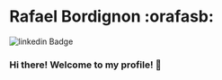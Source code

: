 # Rafael Bordignon :orafasb:

![linkedin Badge](https://img.shields.io/twitter/url?style=social&url=https%3A%2F%2Fwww.linkedin.com%2Fin%2Frafael-bordignon-37621117b%2F)


### Hi there! Welcome to my profile! 👋

<!--
**orafasb/orafasb** is a ✨ _special_ ✨ repository because its `README.md` (this file) appears on your GitHub profile.

Here are some ideas to get you started:

- 🔭 I’m currently working on ...
- 🌱 I’m currently learning ...
- 👯 I’m looking to collaborate on ...
- 🤔 I’m looking for help with ...
- 💬 Ask me about ...
- 📫 How to reach me: ...
- 😄 Pronouns: ...
- ⚡ Fun fact: ...
-->
